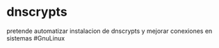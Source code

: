 dnscrypts
=========

 pretende automatizar instalacion de dnscrypts y mejorar conexiones en sistemas #GnuLinux 
